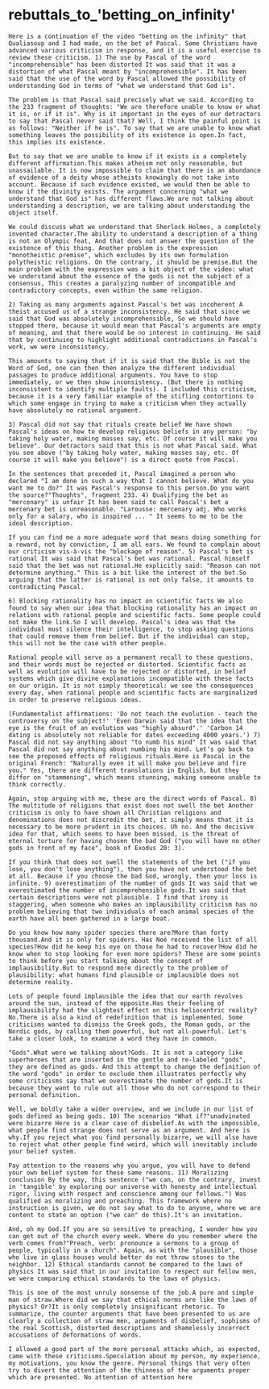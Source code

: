 <h1> rebuttals_to_'betting_on_infinity' </h1>

    Here is a continuation of the video "betting on the infinity" that Qualiasoup and I had made, on the bet of Pascal. Some Christians have advanced various criticism in response, and it is a useful exercise to review these criticism. 1) The use by Pascal of the word "incomprehensible" has been distorted It was said that it was a distortion of what Pascal meant by "incomprehensible". It has been said that the use of the word by Pascal allowed the possibility of understanding God in terms of "what we understand that God is". 

    The problem is that Pascal said precisely what we said. According to the 233 fragment of thoughts: "We are therefore unable to know or what it is, or if it is". Why is it important in the eyes of our detractors to say that Pascal never said that? Well, I think the painful point is as follows: "Neither if he is". To say that we are unable to know what something leaves the possibility of its existence is open.In fact, this implies its existence. 

    But to say that we are unable to know if it exists is a completely different affirmation.This makes atheism not only reasonable, but unassailable. It is now impossible to claim that there is an abundance of evidence of a deity whose atheists knowingly do not take into account. Because if such evidence existed, we would then be able to know if the divinity exists. The argument concerning "what we understand that God is" has different flaws.We are not talking about understanding a description, we are talking about understanding the object itself. 

    We could discuss what we understand that Sherlock Holmes, a completely invented character.The ability to understand a description of a thing is not an Olympic feat, And that does not answer the question of the existence of this thing. Another problem is the expression "monotheistic premise", which excludes by its own formulation polytheistic religions. On the contrary, it should be premise.But the main problem with the expression was a bit object of the video: what we understand about the essence of the gods is not the subject of a consensus, This creates a paralyzing number of incompatible and contradictory concepts, even within the same religion. 

    2) Taking as many arguments against Pascal's bet was incoherent A theist accused us of a strange inconsistency. He said that since we said that God was absolutely incomprehensible, So we should have stopped there, because it would mean that Pascal's arguments are empty of meaning, and that there would be no interest in continuing. He said that by continuing to highlight additional contradictions in Pascal's work, we were inconsistency. 

    This amounts to saying that if it is said that the Bible is not the Word of God, one can then then analyze the different individual passages to produce additional arguments. You have to stop immediately, or we then show inconsistency. (But there is nothing inconsistent to identify multiple faults). I included this criticism, because it is a very familiar example of the stifling contortions to which some engage in trying to make a criticism when they actually have absolutely no rational argument. 

    3) Pascal did not say that rituals create belief We have shown Pascal's ideas on how to develop religious beliefs in any person: "by taking holy water, making masses say, etc. Of course it will make you believe". Our detractors said that this is not what Pascal said. What you see above ("by taking holy water, making masses say, etc. Of course it will make you believe") is a direct quote from Pascal. 

    In the sentences that preceded it, Pascal imagined a person who declared "I am done in such a way that I cannot believe. What do you want me to do?" It was Pascal's response to this person.Do you want the source?"Thoughts", fragment 233. 4) Qualifying the bet as "mercenary" is unfair It has been said to call Pascal's bet a mercenary bet is unreasonable. "Larousse: mercenary adj. Who works only for a salary, who is inspired ... " It seems to me to be the ideal description. 

    If you can find me a more adequate word that means doing something for a reward, not by conviction, I am all ears. We found to complain about our criticism vis-à-vis the "blockage of reason". 5) Pascal's bet is rational It was said that Pascal's bet was rational. Pascal himself said that the bet was not rational.He explicitly said: "Reason can not determine anything." This is a bit like the interest of the bet.So arguing that the latter is rational is not only false, it amounts to contradicting Pascal. 

    6) Blocking rationality has no impact on scientific facts We also found to say when our idea that blocking rationality has an impact on relations with rational people and scientific facts. Some people could not make the link.So I will develop. Pascal's idea was that the individual must silence their intelligence, to stop asking questions that could remove them from belief. But if the individual can stop, this will not be the case with other people. 

    Rational people will serve as a permanent recall to these questions, and their words must be rejected or distorted. Scientific facts as well as evolution will have to be rejected or distorted, in belief systems which give divine explanations incompatible with these facts on our origin. It is not simply theoretical: we see the consequences every day, when rational people and scientific facts are marginalized in order to preserve religious ideas. 

    (Fundamentalist affirmations: 'Do not teach the evolution - teach the controversy on the subject!' 'Even Darwin said that the idea that the eye is the fruit of an evolution was "highly absurd".' 'Carbon 14 dating is absolutely not reliable for dates exceeding 4000 years.') 7) Pascal did not say anything about "to numb his mind" It was said that Pascal did not say anything about numbing his mind. Let's go back to see the proposed effects of religious rituals.Here is Pascal in the original French: "Naturally even it will make you believe and fire you." Yes, there are different translations in English, but they differ on "stammening", which means stunning, making someone unable to think correctly. 

    Again, stop arguing with me, these are the direct words of Pascal. 8) The multitude of religions that exist does not swell the bet Another criticism is only to have shown all Christian religions and denominations does not discredit the bet, it simply means that it is necessary to be more prudent in its choices. Uh no. And the decisive idea for that, which seems to have been missed, is the threat of eternal torture for having chosen the bad God ("you will have no other gods in front of my face", book of Exodus 20: 3). 

    If you think that does not swell the statements of the bet ("if you lose, you don't lose anything"), then you have not understood the bet at all. Because if you choose the bad God, wrongly, then your loss is infinite. 9) overestimation of the number of gods It was said that we overestimated the number of incomprehensible gods.It was said that certain descriptions were not plausible. I find that irony is staggering, when someone who makes an implausibility criticism has no problem believing that two individuals of each animal species of the earth have all been gathered in a large boat. 

    Do you know how many spider species there are?More than forty thousand.And it is only for spiders. Has Noé received the list of all species?How did he keep his eye on those he had to recover?How did he know when to stop looking for even more spiders? These are some points to think before you start talking about the concept of implausibility.But to respond more directly to the problem of plausibility: what humans find plausible or implausible does not determine reality. 

    Lots of people found implausible the idea that our earth revolves around the sun, instead of the opposite.Has their feeling of implausibility had the slightest effect on this heliocentric reality? No.There is also a kind of redefinition that is implemented. Some criticisms wanted to dismiss the Greek gods, the Roman gods, or the Nordic gods, by calling them powerful, but not all-powerful. Let's take a closer look, to examine a word they have in common. 

    "Gods".What were we talking about?Gods. It is not a category like superheroes that are inserted in the gentle and re-labeled "gods", they are defined as gods. And this attempt to change the definition of the word "gods" in order to exclude them illustrates perfectly why some criticisms say that we overestimate the number of gods.It is because they want to rule out all those who do not correspond to their personal definition. 

    Well, we boldly take a wider overview, and we include in our list of gods defined as being gods. 10) The scenarios "What if?"unadvinated were bizarre Here is a clear case of disbelief.As with the impossible, what people find strange does not serve as an argument. And here is why.If you reject what you find personally bizarre, we will also have to reject what other people find weird, which will inevitably include your belief system. 

    Pay attention to the reasons why you argue, you will have to defend your own belief system for these same reasons. 11) Moralizing conclusion By the way, this sentence ("we can, on the contrary, invest in 'tangible' by exploring our universe with honesty and intellectual rigor, living with respect and conscience among our fellows.") Was qualified as moralizing and preaching. This framework where no instruction is given, we do not say what to do to anyone, where we are content to state an option ("we can" do this).It's an invitation. 

    And, oh my God.If you are so sensitive to preaching, I wonder how you can get out of the church every week. Where do you remember where the verb comes from?"Preach, verb: pronounce a sermons to a group of people, typically in a church". Again, as with the "plausible", those who live in glass houses would better do not throw stones to the neighbor. 12) Ethical standards cannot be compared to the laws of physics It was said that in our invitation to respect our fellow men, we were comparing ethical standards to the laws of physics. 

    This is one of the most unruly nonsense of the job.A pure and simple man of straw.Where did we say that ethical norms are like the laws of physics? Or?It is only completely insignificant rhetoric. To summarize, the counter arguments that have been presented to us are clearly a collection of straw men, arguments of disbelief, sophisms of the real Scottish, distorted descriptions and shamelessly incorrect accusations of deformations of words. 

    I allowed a good part of the more personal attacks which, as expected, came with these criticisms.Speculation about my person, my experience, my motivations, you know the genre. Personal things that very often try to divert the attention of the thinness of the arguments proper which are presented. No attention of attention here 
